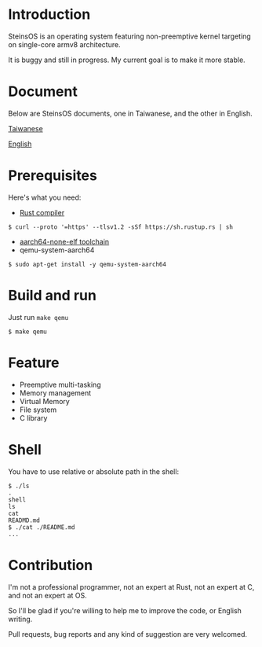 # Introduction
SteinsOS is an operating system featuring non-preemptive kernel targeting on single-core armv8 architecture.

It is buggy and still in progress. My current goal is to make it more stable. 

# Document
Below are SteinsOS documents, one in Taiwanese, and the other in English.

[Taiwanese](https://hackmd.io/@wywh0917/rJEE2msfY)

[English](https://hackmd.io/@wywh0917/H1kKW4ift)


# Prerequisites
Here's what you need: 
- [Rust compiler](https://www.rust-lang.org/tools/install)
```
$ curl --proto '=https' --tlsv1.2 -sSf https://sh.rustup.rs | sh
```
- [aarch64-none-elf toolchain](https://developer.arm.com/tools-and-software/open-source-software/developer-tools/gnu-toolchain/gnu-a/downloads)
- qemu-system-aarch64
```
$ sudo apt-get install -y qemu-system-aarch64
```

# Build and run
Just run `make qemu`
```
$ make qemu
```
# Feature
- Preemptive multi-tasking
- Memory management
- Virtual Memory
- File system
- C library

# Shell
You have to use relative or absolute path in the shell:
```
$ ./ls
.
shell
ls
cat
READMD.md
$ ./cat ./README.md
...
```

# Contribution
I'm not a professional programmer, not an expert at Rust, not an expert at C, and not an expert at OS.

So I'll be glad if you're willing to help me to improve the code, or English writing.

Pull requests, bug reports and any kind of suggestion are very welcomed.
